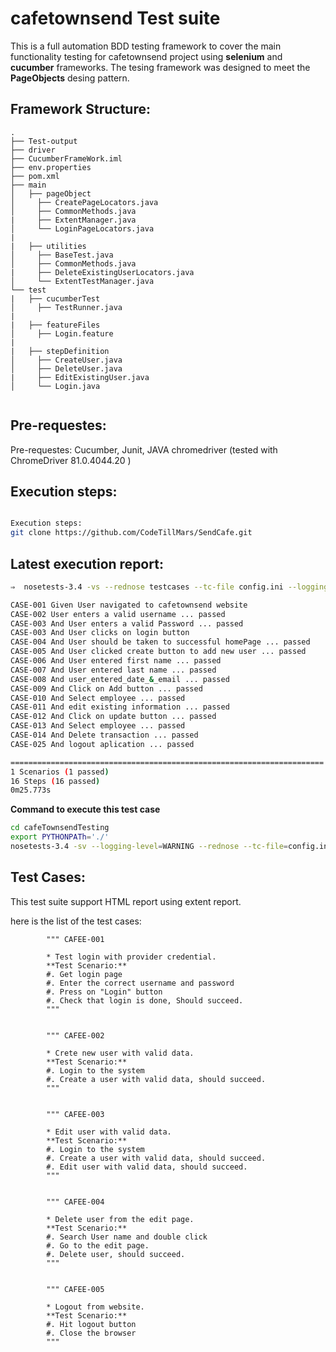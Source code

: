 # cafetownsend Test suite
This is a full automation BDD testing framework to cover the main functionality testing for cafetownsend project using **selenium** and **cucumber** frameworks. The tesing framework was designed to meet the **PageObjects** desing pattern.

## Framework Structure:
```
.
├── Test-output
├── driver
├── CucumberFrameWork.iml
├── env.properties
├── pom.xml
├── main
│   ├── pageObject
│     ├── CreatePageLocators.java
│     ├── CommonMethods.java
|     ├── ExtentManager.java
│     └── LoginPageLocators.java
|
|   ├── utilities
│     ├── BaseTest.java
│     ├── CommonMethods.java
|     ├── DeleteExistingUserLocators.java
│     └── ExtentTestManager.java
└── test
|   ├── cucumberTest
│     ├── TestRunner.java
|
|   ├── featureFiles
│     ├── Login.feature
|
|   ├── stepDefinition
│     ├── CreateUser.java
│     ├── DeleteUser.java
|     ├── EditExistingUser.java
│     └── Login.java
 

```

## Pre-requestes:
Pre-requestes:
Cucumber, Junit, JAVA
chromedriver (tested with ChromeDriver 81.0.4044.20 )


## Execution steps:
```bash

Execution steps:
git clone https://github.com/CodeTillMars/SendCafe.git
```

## Latest execution report:
```bash
⇒  nosetests-3.4 -vs --rednose testcases --tc-file config.ini --logging-level WARNING

CASE-001 Given User navigated to cafetownsend website
CASE-002 User enters a valid username ... passed
CASE-003 And User enters a valid Password ... passed
CASE-003 And User clicks on login button
CASE-004 And User should be taken to successful homePage ... passed
CASE-005 And User clicked create button to add new user ... passed
CASE-006 And User entered first name ... passed 
CASE-007 And User entered last name ... passed
CASE-008 And user_entered_date_&_email ... passed
CASE-009 And Click on Add button ... passed
CASE-010 And Select employee ... passed
CASE-011 And edit existing information ... passed
CASE-012 And Click on update button ... passed
CASE-013 And Select employee ... passed
CASE-014 And Delete transaction ... passed
CASE-025 And logout aplication ... passed

======================================================================
1 Scenarios (1 passed)
16 Steps (16 passed)
0m25.773s

```


**Command to execute this test case**
```bash
cd cafeTownsendTesting
export PYTHONPATh='./'
nosetests-3.4 -sv --logging-level=WARNING --rednose --tc-file=config.ini testcases/test_c_edit_delete_employees.py:UpdateEmployeesTestCases.test004_delete_user_from_main_page
```

## Test Cases:
This test suite support HTML report using extent report.

here is the list of the test cases:

```
        """ CAFEE-001

        * Test login with provider credential.
        **Test Scenario:**
        #. Get login page
        #. Enter the correct username and password
        #. Press on "Login" button
        #. Check that login is done, Should succeed.
        """
    

        """ CAFEE-002

        * Crete new user with valid data.
        **Test Scenario:**
        #. Login to the system
        #. Create a user with valid data, should succeed.
        """


        """ CAFEE-003

        * Edit user with valid data.
        **Test Scenario:**
        #. Login to the system
        #. Create a user with valid data, should succeed.
        #. Edit user with valid data, should succeed.
        """


        """ CAFEE-004

        * Delete user from the edit page.
        **Test Scenario:**
        #. Search User name and double click
        #. Go to the edit page.
        #. Delete user, should succeed.
        """
		
		
		""" CAFEE-005

        * Logout from website.
        **Test Scenario:**
        #. Hit logout button 
        #. Close the browser
        """
```
